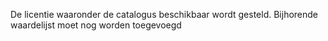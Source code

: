 De licentie waaronder de catalogus beschikbaar wordt gesteld.
Bijhorende waardelijst moet nog worden toegevoegd
